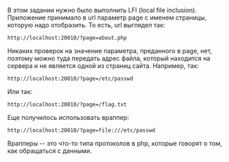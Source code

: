 В этом задании нужно было выполнить LFI (local file inclusion).  Приложение принимало в url параметр page с именем страницы, которую надо отобразить. То есть, url выглядел так:

```
http://localhost:20010/?page=about.php
```

Никаких проверок на значение параметра, преданного в page, нет, поэтому можно туда передать адрес файла, который находится на сервера и не является одной из страниц сайта. 
Например, так:
```
http://localhost:20010/?page=/etc/passwd
```

Или так:
```
http://localhost:20010/?page=/flag.txt
```

Еще получилось использовать враппер:

```
http://localhost:20010/?page=file:///etc/passwd
```

Врапперы -- это что-то типа протоколов в php, которые говорят о том, как обращаться с данными.

